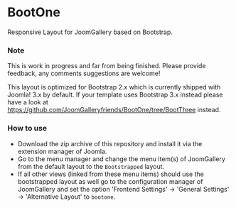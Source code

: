 # BootOne
Responsive Layout for JoomGallery based on Bootstrap.

### Note
This is work in progress and far from being finished. Please provide feedback, any comments suggestions are welcome!

This layout is optimized for Bootstrap 2.x which is currently shipped with Joomla! 3.x by default. If your template uses Bootstrap 3.x instead please have a look at https://github.com/JoomGalleryfriends/BootOne/tree/BootThree instead.

### How to use
- Download the zip archive of this repository and install it via the extension manager of Joomla.
- Go to the menu manager and change the menu item(s) of JoomGallery from the default layout to the ```Bootstrapped``` layout.
- If all other views (linked from these menu items) should use the bootstrapped layout as well go to the configuration manager of JoomGallery and set the option 'Frontend Settings' -> 'General Settings' -> 'Alternative Layout' to ```bootone```.
